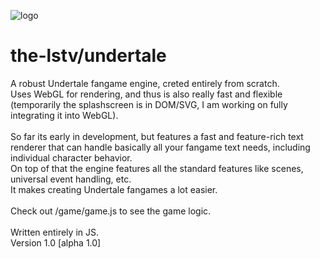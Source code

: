 
![logo](https://github.com/user-attachments/assets/b58d2d97-1eda-449b-98ef-a2b5df78ae51)

# the-lstv/undertale

A robust Undertale fangame engine, creted entirely from scratch.<br>
Uses WebGL for rendering, and thus is also really fast and flexible (temporarily the splashscreen is in DOM/SVG, I am working on fully integrating it into WebGL).<br><br>
So far its early in development, but features a fast and feature-rich text renderer that can handle basically all your fangame text needs, including individual character behavior.<br>
On top of that the engine features all the standard features like scenes, universal event handling, etc.<br>
It makes creating Undertale fangames a lot easier.
<br><br>
Check out /game/game.js to see the game logic.
<br><br>Written entirely in JS.<br>
Version 1.0 [alpha 1.0]
